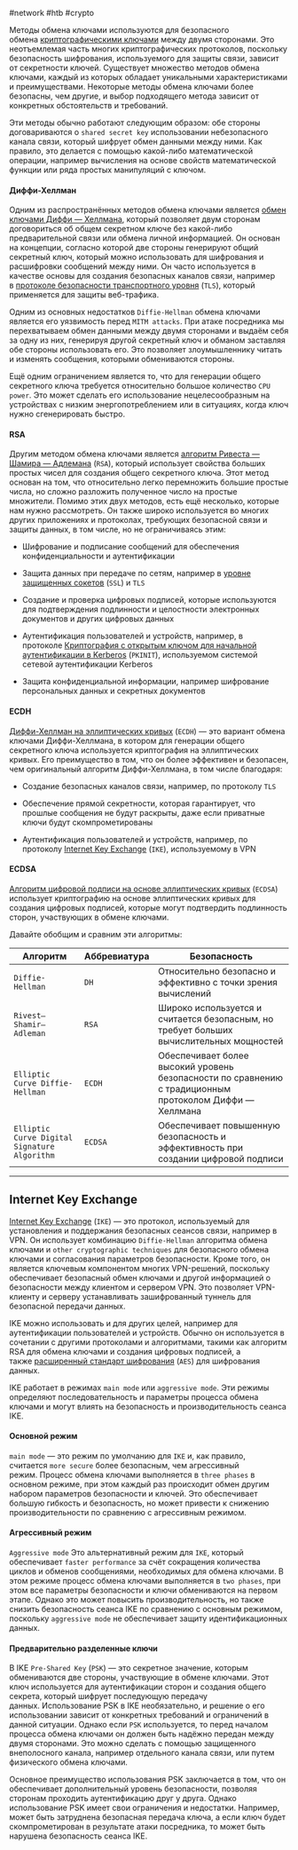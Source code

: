 #network #htb #crypto

Методы обмена ключами используются для безопасного обмена [криптографическими ключами](https://www.cloudflare.com/learning/ssl/what-is-a-cryptographic-key/) между двумя сторонами. Это неотъемлемая часть многих криптографических протоколов, поскольку безопасность шифрования, используемого для защиты связи, зависит от секретности ключей. Существует множество методов обмена ключами, каждый из которых обладает уникальными характеристиками и преимуществами. Некоторые методы обмена ключами более безопасны, чем другие, и выбор подходящего метода зависит от конкретных обстоятельств и требований.

Эти методы обычно работают следующим образом: обе стороны договариваются о `shared secret key` использовании небезопасного канала связи, который шифрует обмен данными между ними. Как правило, это делается с помощью какой-либо математической операции, например вычисления на основе свойств математической функции или ряда простых манипуляций с ключом.

#### Диффи-Хеллман

Одним из распространённых методов обмена ключами является [обмен ключами Диффи — Хеллмана](https://www.comparitech.com/blog/information-security/diffie-hellman-key-exchange/), который позволяет двум сторонам договориться об общем секретном ключе без какой-либо предварительной связи или обмена личной информацией. Он основан на концепции, согласно которой две стороны генерируют общий секретный ключ, который можно использовать для шифрования и расшифровки сообщений между ними. Он часто используется в качестве основы для создания безопасных каналов связи, например в [протоколе безопасности транспортного уровня](https://www.cloudflare.com/learning/ssl/transport-layer-security-tls/) (`TLS`), который применяется для защиты веб-трафика.

Одним из основных недостатков `Diffie-Hellman` обмена ключами является его уязвимость перед `MITM attacks`. При атаке посредника мы перехватываем обмен данными между двумя сторонами и выдаём себя за одну из них, генерируя другой секретный ключ и обманом заставляя обе стороны использовать его. Это позволяет злоумышленнику читать и изменять сообщения, которыми обмениваются стороны.

Ещё одним ограничением является то, что для генерации общего секретного ключа требуется относительно большое количество `CPU power`. Это может сделать его использование нецелесообразным на устройствах с низким энергопотреблением или в ситуациях, когда ключ нужно сгенерировать быстро.

#### RSA

Другим методом обмена ключами является [алгоритм Ривеста — Шамира — Адлемана](https://web.archive.org/web/20240302211950/https://venafi.com/blog/how-diffie-hellman-key-exchange-different-rsa/) (`RSA`), который использует свойства больших простых чисел для создания общего секретного ключа. Этот метод основан на том, что относительно легко перемножить большие простые числа, но сложно разложить полученное число на простые множители. Помимо этих двух методов, есть ещё несколько, которые нам нужно рассмотреть. Он также широко используется во многих других приложениях и протоколах, требующих безопасной связи и защиты данных, в том числе, но не ограничиваясь этим:

- Шифрование и подписание сообщений для обеспечения конфиденциальности и аутентификации
    
- Защита данных при передаче по сетям, например в [уровне защищенных сокетов](https://www.cloudflare.com/learning/ssl/what-is-ssl/) (`SSL`) и `TLS`
    
- Создание и проверка цифровых подписей, которые используются для подтверждения подлинности и целостности электронных документов и других цифровых данных
    
- Аутентификация пользователей и устройств, например, в протоколе [Криптография с открытым ключом для начальной аутентификации в Kerberos](https://www.ietf.org/rfc/rfc4556.txt) (`PKINIT`), используемом системой сетевой аутентификации Kerberos
    
- Защита конфиденциальной информации, например шифрование персональных данных и секретных документов
    

#### ECDH

[Диффи-Хеллман на эллиптических кривых](https://medium.com/swlh/understanding-ec-diffie-hellman-9c07be338d4a) (`ECDH`) — это вариант обмена ключами Диффи-Хеллмана, в котором для генерации общего секретного ключа используется криптография на эллиптических кривых. Его преимущество в том, что он более эффективен и безопасен, чем оригинальный алгоритм Диффи-Хеллмана, в том числе благодаря:

- Создание безопасных каналов связи, например, по протоколу `TLS`
    
- Обеспечение прямой секретности, которая гарантирует, что прошлые сообщения не будут раскрыты, даже если приватные ключи будут скомпрометированы
    
- Аутентификация пользователей и устройств, например, по протоколу [Internet Key Exchange](https://docs.oracle.com/cd/E19683-01/816-7264/6md9iem1g/index.html) (`IKE`), используемому в VPN
    

#### ECDSA

[Алгоритм цифровой подписи на основе эллиптических кривых](https://www.hypr.com/security-encyclopedia/elliptic-curve-digital-signature-algorithm) (`ECDSA`) использует криптографию на основе эллиптических кривых для создания цифровых подписей, которые могут подтвердить подлинность сторон, участвующих в обмене ключами.

Давайте обобщим и сравним эти алгоритмы:

|**Алгоритм**|**Аббревиатура**|**Безопасность**|
|---|---|---|
|`Diffie-Hellman`|`DH`|Относительно безопасно и эффективно с точки зрения вычислений|
|`Rivest–Shamir–Adleman`|`RSA`|Широко используется и считается безопасным, но требует больших вычислительных мощностей|
|`Elliptic Curve Diffie-Hellman`|`ECDH`|Обеспечивает более высокий уровень безопасности по сравнению с традиционным протоколом Диффи — Хеллмана|
|`Elliptic Curve Digital Signature Algorithm`|`ECDSA`|Обеспечивает повышенную безопасность и эффективность при создании цифровой подписи|

---

## Internet Key Exchange

[Internet Key Exchange](https://www.hypr.com/security-encyclopedia/internet-key-exchange) (`IKE`) — это протокол, используемый для установления и поддержания безопасных сеансов связи, например в VPN. Он использует комбинацию `Diffie-Hellman` алгоритма обмена ключами и `other cryptographic techniques` для безопасного обмена ключами и согласования параметров безопасности. Кроме того, он является ключевым компонентом многих VPN-решений, поскольку обеспечивает безопасный обмен ключами и другой информацией о безопасности между клиентом и сервером VPN. Это позволяет VPN-клиенту и серверу устанавливать зашифрованный туннель для безопасной передачи данных.

IKE можно использовать и для других целей, например для аутентификации пользователей и устройств. Обычно он используется в сочетании с другими протоколами и алгоритмами, такими как алгоритм RSA для обмена ключами и создания цифровых подписей, а также [расширенный стандарт шифрования](https://www.geeksforgeeks.org/advanced-encryption-standard-aes/) (`AES`) для шифрования данных.

IKE работает в режимах `main mode` или `aggressive mode`. Эти режимы определяют последовательность и параметры процесса обмена ключами и могут влиять на безопасность и производительность сеанса IKE.

#### Основной режим

`main mode` — это режим по умолчанию для `IKE` и, как правило, считается `more secure` более безопасным, чем агрессивный режим. Процесс обмена ключами выполняется в `three phases` в основном режиме, при этом каждый раз происходит обмен другим набором параметров безопасности и ключей. Это обеспечивает большую гибкость и безопасность, но может привести к снижению производительности по сравнению с агрессивным режимом.

#### Агрессивный режим

`Aggressive mode` Это альтернативный режим для `IKE`, который обеспечивает `faster performance` за счёт сокращения количества циклов и обменов сообщениями, необходимых для обмена ключами. В этом режиме процесс обмена ключами выполняется в `two phases`, при этом все параметры безопасности и ключи обмениваются на первом этапе. Однако это может повысить производительность, но также снизить безопасность сеанса IKE по сравнению с основным режимом, поскольку `aggressive mode` не обеспечивает защиту идентификационных данных.

#### Предварительно разделенные ключи

В IKE `Pre-Shared Key` (`PSK`) — это секретное значение, которым обмениваются две стороны, участвующие в обмене ключами. Этот ключ используется для аутентификации сторон и создания общего секрета, который шифрует последующую передачу данных. Использование PSK в IKE необязательно, и решение о его использовании зависит от конкретных требований и ограничений в данной ситуации. Однако если `PSK` используется, то перед началом процесса обмена ключами он должен быть надёжно передан между двумя сторонами. Это можно сделать с помощью защищенного внеполосного канала, например отдельного канала связи, или путем физического обмена ключами.

Основное преимущество использования PSK заключается в том, что он обеспечивает дополнительный уровень безопасности, позволяя сторонам проходить аутентификацию друг у друга. Однако использование PSK имеет свои ограничения и недостатки. Например, может быть затруднена безопасная передача ключа, а если ключ будет скомпрометирован в результате атаки посредника, то может быть нарушена безопасность сеанса IKE.

